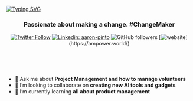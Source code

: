 
[![Typing SVG](https://readme-typing-svg.demolab.com?font=Fira+Code&pause=1000&color=000000&center=true&vCenter=true&random=false&width=435&lines=Hello+%F0%9F%91%8B+I'm+Aaron)](https://git.io/typing-svg)
<h3 align="center">Passionate about making a change. #ChangeMaker</h3>
<div align="center">
  
[![Twitter Follow](https://img.shields.io/twitter/follow/aaronpinto?label=Follow)](https://twitter.com/intent/follow?screen_name=aaronpinto)
[![Linkedin: aaron-pinto](https://img.shields.io/badge/_Aaron-Pinto-blue?style=flat-square&logo=Linkedin&logoColor=white&link=https://www.linkedin.com/in/aaronpinto/)](https://www.linkedin.com/in/aaronpinto/)
![GitHub followers](https://img.shields.io/github/followers/aaronmpinto?label=Follow&style=social)
[![website](https://img.shields.io/badge/Website-46a2f1.svg?&style=flat-square&logo=Google-Chrome&logoColor=white&link=https://[chriszie.rocks](https://ampower.world/)/)](https://ampower.world/)
  
</div>
<br><br><br>

- 💬 Ask me about **Project Management and how to manage volunteers**
- 👯 I’m looking to collaborate on **creating new AI tools and gadgets**
- 🌱 I’m currently learning **all about product management**
